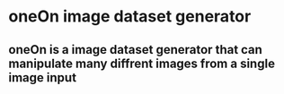# oneOn image dataset generator
## oneOn is a image dataset generator that can manipulate many diffrent images from a single image input
